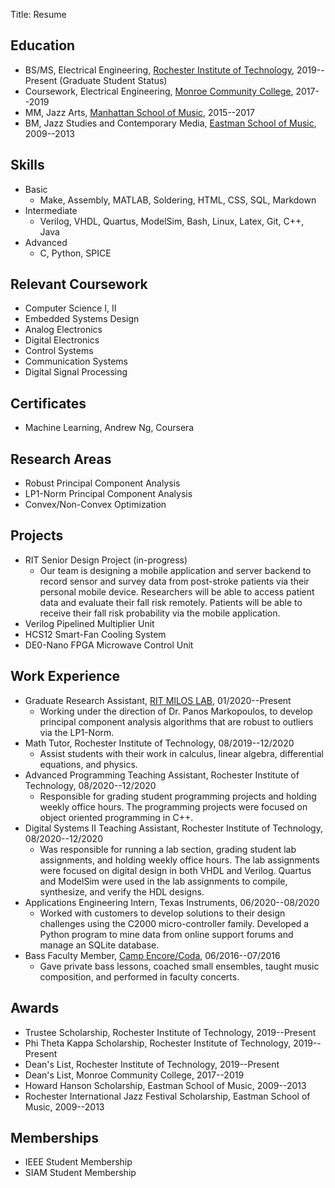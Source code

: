 Title: Resume

## Education

* BS/MS, Electrical Engineering, [Rochester Institute of Technology](https://www.rit.edu/), 2019--Present (Graduate Student Status)
* Coursework, Electrical Engineering, [Monroe Community College](https://www.monroecc.edu/), 2017--2019
* MM, Jazz Arts, [Manhattan School of Music](https://www.msmnyc.edu/), 2015--2017
* BM, Jazz Studies and Contemporary Media, [Eastman School of Music](https://www.esm.rochester.edu/), 2009--2013

## Skills

* Basic
    * Make, Assembly, MATLAB, Soldering, HTML, CSS, SQL, Markdown
* Intermediate
    * Verilog, VHDL, Quartus, ModelSim, Bash, Linux, Latex, Git, C++, Java
* Advanced
    * C, Python, SPICE

## Relevant Coursework

* Computer Science I, II
* Embedded Systems Design
* Analog Electronics
* Digital Electronics
* Control Systems
* Communication Systems
* Digital Signal Processing

## Certificates

* Machine Learning, Andrew Ng, Coursera

## Research Areas

* Robust Principal Component Analysis
* LP1-Norm Principal Component Analysis
* Convex/Non-Convex Optimization

## Projects

* RIT Senior Design Project (in-progress)
    * Our team is designing a mobile application and server backend to record sensor and survey data from post-stroke patients via their personal mobile device. Researchers will be able to access patient data and evaluate their fall risk remotely. Patients will be able to receive their fall risk probability via the mobile application.
* Verilog Pipelined Multiplier Unit
* HCS12 Smart-Fan Cooling System
* DE0-Nano FPGA Microwave Control Unit

## Work Experience

* Graduate Research Assistant, [RIT MILOS LAB](https://sites.google.com/view/miloslab/), 01/2020--Present
    * Working under the direction of Dr. Panos Markopoulos, to develop principal component analysis algorithms that are robust to outliers via the LP1-Norm.
* Math Tutor, Rochester Institute of Technology, 08/2019--12/2020
    * Assist students with their work in calculus, linear algebra, differential equations, and physics.
* Advanced Programming Teaching Assistant, Rochester Institute of Technology, 08/2020--12/2020
    * Responsible for grading student programming projects and holding weekly office hours. The programming projects were focused on object oriented programming in C++.
* Digital Systems II Teaching Assistant, Rochester Institute of Technology, 08/2020--12/2020
    * Was responsible for running a lab section, grading student lab assignments, and holding weekly office hours. The lab assignments were focused on digital design in both VHDL and Verilog. Quartus and ModelSim were used in the lab assignments to compile, synthesize, and verify the HDL designs.
* Applications Engineering Intern, Texas Instruments, 06/2020--08/2020
    * Worked with customers to develop solutions to their design challenges using the C2000 micro-controller family. Developed a Python program to mine data from online support forums and manage an SQLite database.
* Bass Faculty Member, [Camp Encore/Coda](https://www.encore-coda.com/), 06/2016--07/2016
    * Gave private bass lessons, coached small ensembles, taught music composition, and performed in faculty concerts.

## Awards

* Trustee Scholarship, Rochester Institute of Technology, 2019--Present
* Phi Theta Kappa Scholarship, Rochester Institute of Technology, 2019--Present
* Dean's List, Rochester Institute of Technology, 2019--Present
* Dean's List, Monroe Community College, 2017--2019
* Howard Hanson Scholarship, Eastman School of Music, 2009--2013
* Rochester International Jazz Festival Scholarship, Eastman School of Music, 2009--2013

## Memberships

* IEEE Student Membership
* SIAM Student Membership
